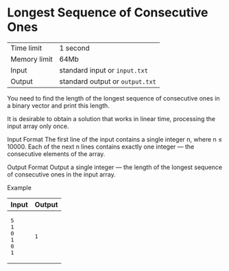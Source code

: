 # Longest Sequence of Consecutive Ones

<table>
  <tr>
    <td>Time limit</td>
    <td>1 second</td>
  </tr>
  <tr>
    <td>Memory limit</td>
    <td>64Mb</td>
  </tr>
  <tr>
    <td>Input</td>
    <td>standard input or <code>input.txt</code></td>
  </tr>
  <tr>
    <td>Output</td>
    <td>standard output or <code>output.txt</code></td>
  </tr>
</table>
You need to find the length of the longest sequence of consecutive ones in a binary vector and print this length.

It is desirable to obtain a solution that works in linear time, processing the input array only once.

Input Format
The first line of the input contains a single integer n, where n ≤ 10000. Each of the next n lines contains exactly one integer — the
consecutive elements of the array.

Output Format
Output a single integer — the length of the longest sequence of consecutive ones in the input array.

Example
<table class="sample-tests">
  <thead>
     <tr>
        <th>Input</th>
        <th>Output</th>
     </tr>
  </thead>
  <tbody>
     <tr>
        <td><pre>5
1
0
1
0
1
</pre></td>
        <td><pre>1
</pre></td>
     </tr>
  </tbody>
</table>